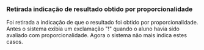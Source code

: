 ### **Retirada indicação de resultado obtido por proporcionalidade**

Foi retirada a indicação de que o resultado foi obtido por proporcionalidade. Antes o sistema exibia um exclamação "!" quando o aluno havia sido avaliado com proporcionalidade. Agora o sistema não mais indica estes casos.
